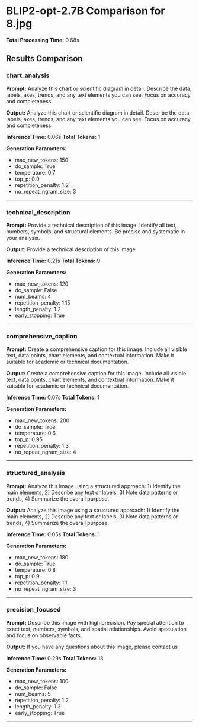 # BLIP2-opt-2.7B Comparison for 8.jpg

**Total Processing Time:** 0.68s

## Results Comparison

### chart_analysis

**Prompt:** Analyze this chart or scientific diagram in detail. Describe the data, labels, axes, trends, and any text elements you can see. Focus on accuracy and completeness.

**Output:** <image><image><image><image><image><image><image><image><image><image><image><image><image><image><image><image><image><image><image><image><image><image><image><image><image><image><image><image><image><image><image><image></s>Analyze this chart or scientific diagram in detail. Describe the data, labels, axes, trends, and any text elements you can see. Focus on accuracy and completeness.

**Inference Time:** 0.06s
**Total Tokens:** 1

**Generation Parameters:**
- max_new_tokens: 150
- do_sample: True
- temperature: 0.7
- top_p: 0.9
- repetition_penalty: 1.2
- no_repeat_ngram_size: 3

---

### technical_description

**Prompt:** Provide a technical description of this image. Identify all text, numbers, symbols, and structural elements. Be precise and systematic in your analysis.

**Output:** Provide a technical description of this image.

**Inference Time:** 0.21s
**Total Tokens:** 9

**Generation Parameters:**
- max_new_tokens: 120
- do_sample: False
- num_beams: 4
- repetition_penalty: 1.15
- length_penalty: 1.2
- early_stopping: True

---

### comprehensive_caption

**Prompt:** Create a comprehensive caption for this image. Include all visible text, data points, chart elements, and contextual information. Make it suitable for academic or technical documentation.

**Output:** <image><image><image><image><image><image><image><image><image><image><image><image><image><image><image><image><image><image><image><image><image><image><image><image><image><image><image><image><image><image><image><image></s>Create a comprehensive caption for this image. Include all visible text, data points, chart elements, and contextual information. Make it suitable for academic or technical documentation.

**Inference Time:** 0.07s
**Total Tokens:** 1

**Generation Parameters:**
- max_new_tokens: 200
- do_sample: True
- temperature: 0.6
- top_p: 0.95
- repetition_penalty: 1.3
- no_repeat_ngram_size: 4

---

### structured_analysis

**Prompt:** Analyze this image using a structured approach: 1) Identify the main elements, 2) Describe any text or labels, 3) Note data patterns or trends, 4) Summarize the overall purpose.

**Output:** <image><image><image><image><image><image><image><image><image><image><image><image><image><image><image><image><image><image><image><image><image><image><image><image><image><image><image><image><image><image><image><image></s>Analyze this image using a structured approach: 1) Identify the main elements, 2) Describe any text or labels, 3) Note data patterns or trends, 4) Summarize the overall purpose.

**Inference Time:** 0.05s
**Total Tokens:** 1

**Generation Parameters:**
- max_new_tokens: 180
- do_sample: True
- temperature: 0.8
- top_p: 0.9
- repetition_penalty: 1.1
- no_repeat_ngram_size: 3

---

### precision_focused

**Prompt:** Describe this image with high precision. Pay special attention to exact text, numbers, symbols, and spatial relationships. Avoid speculation and focus on observable facts.

**Output:** If you have any questions about this image, please contact us

**Inference Time:** 0.29s
**Total Tokens:** 13

**Generation Parameters:**
- max_new_tokens: 100
- do_sample: False
- num_beams: 5
- repetition_penalty: 1.2
- length_penalty: 1.3
- early_stopping: True

---

